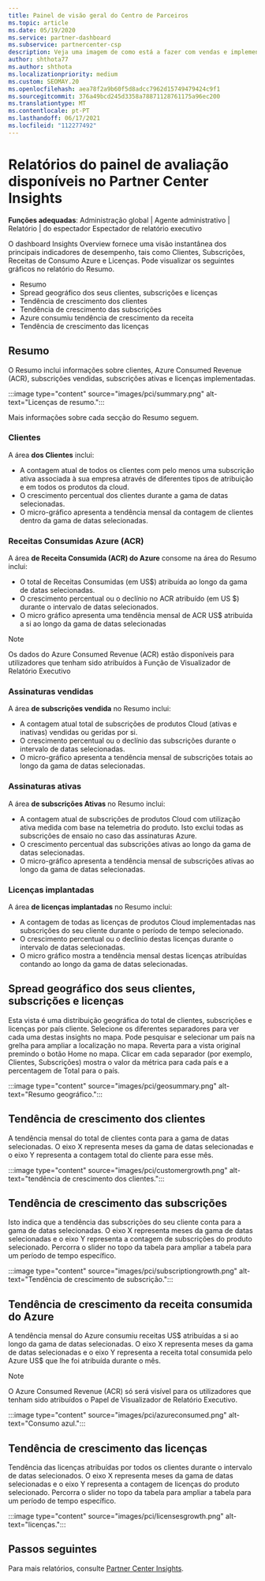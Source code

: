 ```yaml
---
title: Painel de visão geral do Centro de Parceiros
ms.topic: article
ms.date: 05/19/2020
ms.service: partner-dashboard
ms.subservice: partnercenter-csp
description: Veja uma imagem de como está a fazer com vendas e implementação, crescimento de clientes e crescimento de receitas com licenças, subscrições e consumo de Azure.
author: shthota77
ms.author: shthota
ms.localizationpriority: medium
ms.custom: SEOMAY.20
ms.openlocfilehash: aea78f2a9b60f5d8adcc7962d15749479424c9f1
ms.sourcegitcommit: 376a49bcd245d3358a78871128761175a96ec200
ms.translationtype: MT
ms.contentlocale: pt-PT
ms.lasthandoff: 06/17/2021
ms.locfileid: "112277492"
---
```

# <a name="overview-dashboard-reports-available-in-partner-center-insights"></a>Relatórios do painel de avaliação disponíveis no Partner Center Insights
 
**Funções adequadas**: Administração global | Agente administrativo | Relatório | do espectador Espectador de relatório executivo

O dashboard Insights Overview fornece uma visão instantânea dos principais indicadores de desempenho, tais como Clientes, Subscrições, Receitas de Consumo Azure e Licenças. Pode visualizar os seguintes gráficos no relatório do Resumo.

- Resumo  
- Spread geográfico dos seus clientes, subscrições e licenças  
- Tendência de crescimento dos clientes 
- Tendência de crescimento das subscrições 
- Azure consumiu tendência de crescimento da receita 
- Tendência de crescimento das licenças 

## <a name="summary"></a>Resumo

O Resumo inclui informações sobre clientes, Azure Consumed Revenue (ACR), subscrições vendidas, subscrições ativas e licenças implementadas. 

:::image type="content" source="images/pci/summary.png" alt-text="Licenças de resumo.":::

Mais informações sobre cada secção do Resumo seguem.

### <a name="customers"></a>Clientes

A área **dos Clientes** inclui:

- A contagem atual de todos os clientes com pelo menos uma subscrição ativa associada à sua empresa através de diferentes tipos de atribuição e em todos os produtos da cloud.
- O crescimento percentual dos clientes durante a gama de datas selecionadas.
- O micro-gráfico apresenta a tendência mensal da contagem de clientes dentro da gama de datas selecionadas.

### <a name="azure-consumed-revenue-acr"></a>Receitas Consumidas Azure (ACR)

A área **de Receita Consumida (ACR) do Azure** consome na área do Resumo inclui:

- O total de Receitas Consumidas (em US$) atribuída ao longo da gama de datas selecionadas.
- O crescimento percentual ou o declínio no ACR atribuído (em US $) durante o intervalo de datas selecionados.
- O micro gráfico apresenta uma tendência mensal de ACR US$ atribuída a si ao longo da gama de datas selecionadas 

> [!NOTE]
> Os dados do Azure Consumed Revenue (ACR) estão disponíveis para utilizadores que tenham sido atribuídos à Função de Visualizador de Relatório Executivo 
 
### <a name="subscriptions-sold"></a>Assinaturas vendidas

A área **de subscrições vendida** no Resumo inclui:

- A contagem atual total de subscrições de produtos Cloud (ativas e inativas) vendidas ou geridas por si.  
- O crescimento percentual ou o declínio das subscrições durante o intervalo de datas selecionadas.
- O micro-gráfico apresenta a tendência mensal de subscrições totais ao longo da gama de datas selecionadas.

### <a name="active-subscriptions"></a>Assinaturas ativas

A área **de subscrições Ativas** no Resumo inclui:

- A contagem atual de subscrições de produtos Cloud com utilização ativa medida com base na telemetria do produto. Isto exclui todas as subscrições de ensaio no caso das assinaturas Azure.  
- O crescimento percentual das subscrições ativas ao longo da gama de datas selecionadas.
- O micro-gráfico apresenta a tendência mensal de subscrições ativas ao longo da gama de datas selecionadas.
 
### <a name="licenses-deployed"></a>Licenças implantadas

A área **de licenças implantadas** no Resumo inclui:
 
- A contagem de todas as licenças de produtos Cloud implementadas nas subscrições do seu cliente durante o período de tempo selecionado. 
- O crescimento percentual ou o declínio destas licenças durante o intervalo de datas selecionadas. 
- O micro gráfico mostra a tendência mensal destas licenças atribuídas contando ao longo da gama de datas selecionadas.

## <a name="geographical-spread-of-your-customers-subscriptions-and-licenses"></a>Spread geográfico dos seus clientes, subscrições e licenças

Esta vista é uma distribuição geográfica do total de clientes, subscrições e licenças por país cliente. Selecione os diferentes separadores para ver cada uma destas insights no mapa. Pode pesquisar e selecionar um país na grelha para ampliar a localização no mapa. Reverta para a vista original premindo o botão Home no mapa. Clicar em cada separador (por exemplo, Clientes, Subscrições) mostra o valor da métrica para cada país e a percentagem de Total para o país.  

:::image type="content" source="images/pci/geosummary.png" alt-text="Resumo geográfico.":::

## <a name="customers-growth-trend"></a>Tendência de crescimento dos clientes

A tendência mensal do total de clientes conta para a gama de datas selecionadas. O eixo X representa meses da gama de datas selecionadas e o eixo Y representa a contagem total do cliente para esse mês. 

:::image type="content" source="images/pci/customergrowth.png" alt-text="tendência de crescimento dos clientes.":::

## <a name="subscriptions-growth-trend"></a>Tendência de crescimento das subscrições

Isto indica que a tendência das subscrições do seu cliente conta para a gama de datas selecionadas. O eixo X representa meses da gama de datas selecionadas e o eixo Y representa a contagem de subscrições do produto selecionado. Percorra o slider no topo da tabela para ampliar a tabela para um período de tempo específico. 

:::image type="content" source="images/pci/subscriptiongrowth.png" alt-text="Tendência de crescimento de subscrição.":::

## <a name="azure-consumed-revenue-growth-trend"></a>Tendência de crescimento da receita consumida do Azure

A tendência mensal do Azure consumiu receitas US$ atribuídas a si ao longo da gama de datas selecionadas. O eixo X representa meses da gama de datas selecionadas e o eixo Y representa a receita total consumida pelo Azure US$ que lhe foi atribuída durante o mês.

> [!NOTE]
> O Azure Consumed Revenue (ACR) só será visível para os utilizadores que tenham sido atribuídos o Papel de Visualizador de Relatório Executivo. 

:::image type="content" source="images/pci/azureconsumed.png" alt-text="Consumo azul.":::

## <a name="licenses-growth-trend"></a>Tendência de crescimento das licenças
 
Tendência das licenças atribuídas por todos os clientes durante o intervalo de datas selecionados. O eixo X representa meses da gama de datas selecionadas e o eixo Y representa a contagem de licenças do produto selecionado. Percorra o slider no topo da tabela para ampliar a tabela para um período de tempo específico.  

:::image type="content" source="images/pci/licensesgrowth.png" alt-text="licenças.":::

## <a name="next-steps"></a>Passos seguintes

Para mais relatórios, consulte [Partner Center Insights](partner-center-insights.md).
